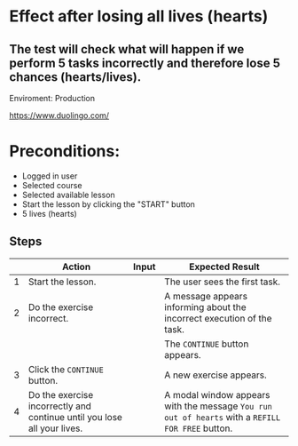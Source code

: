 # Effect after losing all lives (hearts)

## The test will check what will happen if we perform 5 tasks incorrectly and therefore lose 5 chances (hearts/lives).

Enviroment: Production

https://www.duolingo.com/

# Preconditions:

* Logged in user
* Selected course
* Selected available lesson
* Start the lesson by clicking the "START" button
* 5 lives (hearts)

## Steps

|   | Action                                                                  | Input | Expected Result                                                                                  |
|---|-------------------------------------------------------------------------|-------|--------------------------------------------------------------------------------------------------|
| 1 | Start the lesson.                                                       |       | The user sees the first task.                                                                    |
| 2 | Do the exercise incorrect.                                              |       | A message appears informing about the incorrect execution of the task.                           |
|   |                                                                         |       | The `CONTINUE` button appears.                                                                   |
| 3 | Click the `CONTINUE` button.                                            |       | A new exercise appears.                                                                          |
| 4 | Do the exercise incorrectly and continue until you lose all your lives. |       | A modal window appears with the message `You run out of hearts` with a `REFILL FOR FREE` button. |